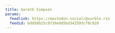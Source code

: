 ```yaml
---
title: Gareth Simpson
params:
  feedlink: https://mastodon.social/@xurble.rss
  feedid: bdd58b25c9739e9d5bd342593cf8c928
---
```


